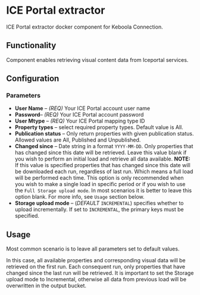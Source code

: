 # ICE Portal extractor
ICE Portal extractor docker component for Keboola Connection.
## Functionality
Component enables retrieving visual content data from Iceportal services.
## Configuration
### Parameters

 - **User Name** – *(REQ)* Your ICE Portal account user name
 - **Password**– *(REQ)* Your ICE Portal account password
 - **User Mtype** – *(REQ)* Your ICE Portal mapping type ID
 - **Property types** – select required property types. Default value is All.
 - **Publication status** – Only return properties with given publication status. Allowed values are All, Published and Unpublished.
 - **Changed since** – Date string in a format `YYYY-MM-DD`. Only properties that has changed since this date will be retrieved. Leave this value blank if you wish to perform an initial load and retrieve all data available. **NOTE:** If this value is specified properties that has changed since this date will be downloaded each run, regardless of last run. Which means a full load will be performed each time. This option is only recommended when you wish to make a single load in specific period or if you wish to use the `Full Storage upload mode`. In most scenarios it is better to leave this option blank. For more info, see `Usage` section below.
 - **Storage upload mode** – (*DEFAULT* `INCREMENTAL`) specifies whether to upload incrementally. If set to `INCREMENTAL`, the primary keys must be specified.

## Usage
Most common scenario is to leave all parameters set to default values.
 
In this case, all available properties and corresponding visual data will be retrieved on the first run. Each consequent run, only properties that have changed since the last run will be retrieved. It is important to set the Storage upload mode to Incremental, otherwise all data from previous load will be overwritten in the output bucket.
